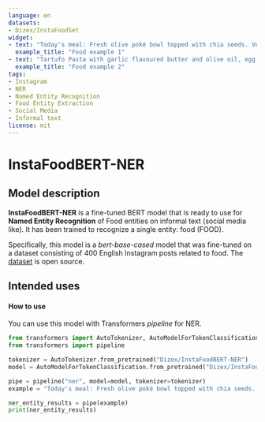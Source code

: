 ```yaml
---
language: en
datasets:
- Dizex/InstaFoodSet
widget:
- text: "Today's meal: Fresh olive poké bowl topped with chia seeds. Very delicious!"
  example_title: "Food example 1"
- text: "Tartufo Pasta with garlic flavoured butter and olive oil, egg yolk, parmigiano and pasta water."
  example_title: "Food example 2"  
tags:
- Instagram
- NER
- Named Entity Recognition
- Food Entity Extraction
- Social Media
- Informal text
license: mit
---
```

# InstaFoodBERT-NER

## Model description

**InstaFoodBERT-NER** is a fine-tuned BERT model that is ready to use for **Named Entity Recognition** of Food entities on informal text (social media like). It has been trained to recognize a single entity: food (FOOD).

Specifically, this model is a *bert-base-cased* model that was fine-tuned on a dataset consisting of 400 English Instagram posts related to food. The [dataset](https://huggingface.co/datasets/Dizex/InstaFoodSet) is open source.


## Intended uses

#### How to use

You can use this model with Transformers *pipeline* for NER.

```python
from transformers import AutoTokenizer, AutoModelForTokenClassification
from transformers import pipeline

tokenizer = AutoTokenizer.from_pretrained("Dizex/InstaFoodBERT-NER")
model = AutoModelForTokenClassification.from_pretrained("Dizex/InstaFoodBERT-NER")

pipe = pipeline("ner", model=model, tokenizer=tokenizer)
example = "Today's meal: Fresh olive poké bowl topped with chia seeds. Very delicious!"

ner_entity_results = pipe(example)
print(ner_entity_results)
```


